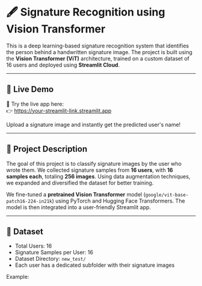 # 🖋️ Signature Recognition using Vision Transformer

This is a deep learning-based signature recognition system that identifies the person behind a handwritten signature image. The project is built using the **Vision Transformer (ViT)** architecture, trained on a custom dataset of 16 users and deployed using **Streamlit Cloud**.

---

## 🚀 Live Demo

🎯 Try the live app here:  
👉 [https://your-streamlit-link.streamlit.app  ](https://signature-classification-hbkjpqtefgn9tqkwgspqhf.streamlit.app/)


Upload a signature image and instantly get the predicted user's name!

---

## 📖 Project Description

The goal of this project is to classify signature images by the user who wrote them. We collected signature samples from **16 users**, with **16 samples each**, totaling **256 images**. Using data augmentation techniques, we expanded and diversified the dataset for better training.

We fine-tuned a **pretrained Vision Transformer** model (`google/vit-base-patch16-224-in21k`) using PyTorch and Hugging Face Transformers. The model is then integrated into a user-friendly Streamlit app.

---

## 📁 Dataset

- Total Users: 16
- Signature Samples per User: 16
- Dataset Directory: `new_test/`
- Each user has a dedicated subfolder with their signature images

Example:

